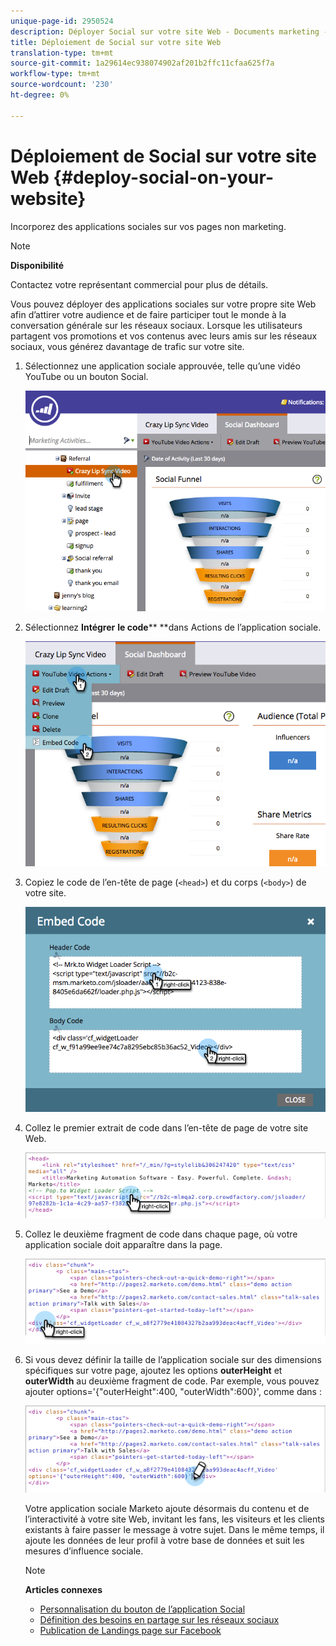 ```yaml
---
unique-page-id: 2950524
description: Déployer Social sur votre site Web - Documents marketing - Documentation du produit
title: Déploiement de Social sur votre site Web
translation-type: tm+mt
source-git-commit: 1a29614ec938074902af201b2ffc11cfaa625f7a
workflow-type: tm+mt
source-wordcount: '230'
ht-degree: 0%

---
```



# Déploiement de Social sur votre site Web {#deploy-social-on-your-website}

Incorporez des applications sociales sur vos pages non marketing.

>[!NOTE]
>
>**Disponibilité**
>
>Contactez votre représentant commercial pour plus de détails.

Vous pouvez déployer des applications sociales sur votre propre site Web afin d’attirer votre audience et de faire participer tout le monde à la conversation générale sur les réseaux sociaux. Lorsque les utilisateurs partagent vos promotions et vos contenus avec leurs amis sur les réseaux sociaux, vous générez davantage de trafic sur votre site.

1. Sélectionnez une application sociale approuvée, telle qu’une vidéo YouTube ou un bouton Social.

   ![](assets/image2015-5-12-11-3a43-3a24.png)

1. Sélectionnez **Intégrer** **le code**** **dans Actions de l’application sociale.

   ![](assets/image2015-5-12-12-3a59-3a46.png)

1. Copiez le code de l’en-tête de page (`<head>`) et du corps (`<body>`) de votre site.

   ![](assets/image2015-5-12-13-3a3-3a34.png)

1. Collez le premier extrait de code dans l’en-tête de page de votre site Web.

   ![](assets/socialonsite-embedhead.png)

1. Collez le deuxième fragment de code dans chaque page, où votre application sociale doit apparaître dans la page.

   ![](assets/socialonsite-embedwidget.png)

1. Si vous devez définir la taille de l’application sociale sur des dimensions spécifiques sur votre page, ajoutez les options **outerHeight** et **outerWidth** au deuxième fragment de code. Par exemple, vous pouvez ajouter options=&#39;{&quot;outerHeight&quot;:400, &quot;outerWidth&quot;:600}&#39;, comme dans :

   ![](assets/socialonsite-resizewidget2.png)

   Votre application sociale Marketo ajoute désormais du contenu et de l’interactivité à votre site Web, invitant les fans, les visiteurs et les clients existants à faire passer le message à votre sujet. Dans le même temps, il ajoute les données de leur profil à votre base de données et suit les mesures d’influence sociale.

   >[!NOTE]
   >
   >**Articles connexes**
   >
   >    
   >    
   >* [Personnalisation du bouton de l’application Social](../../../../product-docs/demand-generation/social/configuring-social-actions/customize-social-app-button.md)
   >* [Définition des besoins en partage sur les réseaux sociaux](set-social-share-requirement.md)
   >* [Publication de Landings page sur Facebook](../../../../product-docs/demand-generation/facebook/publish-landing-pages-to-facebook.md)

